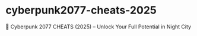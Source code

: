 # cyberpunk2077-cheats-2025
🌆 Cyberpunk 2077 CHEATS (2025) – Unlock Your Full Potential in Night City
